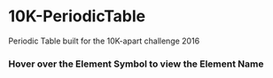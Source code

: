 # 10K-PeriodicTable
Periodic Table built for the 10K-apart challenge 2016

<h3>
Hover over the Element Symbol to view the Element Name 
</h3>
